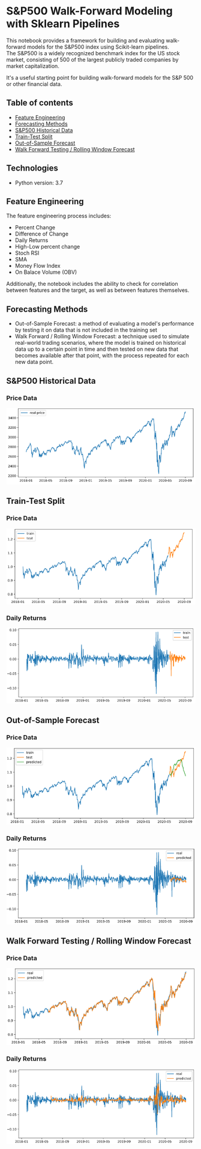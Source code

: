 # S&P500 Walk-Forward Modeling with Sklearn Pipelines

This notebook provides a framework for building and evaluating walk-forward models for the S&P500 index using Scikit-learn pipelines.     
The S&P500 is a widely recognized benchmark index for the US stock market, consisting of 500 of the largest publicly traded companies by market capitalization.

It's a useful starting point for building walk-forward models for the S&P 500 or other financial data.

## Table of contents
* [Feature Engineering](#Feature)
* [Forecasting Methods](#Forecasting)
* [S&P500 Historical Data](#S&P500)
* [Train-Test Split](#Train-Test)
* [Out-of-Sample Forecast](#Out-of-Sample)
* [Walk Forward Testing / Rolling Window Forecast](#Walk)

## Technologies
* Python version: 3.7

## Feature Engineering
The feature engineering process includes:
* Percent Change
* Difference of Change
* Daily Returns
* High-Low percent change
* Stoch RSI
* SMA
* Money Flow Index
* On Balace Volume (OBV)    

Additionally, the notebook includes the ability to check for correlation between features and the target, as well as between features themselves.

## Forecasting Methods
* Out-of-Sample Forecast: a method of evaluating a model's performance by testing it on data that is not included in the training set 
* Walk Forward / Rolling Window Forecast: a technique used to simulate real-world trading scenarios, where the model is trained on historical data up to a certain point in time and then tested on new data that becomes available after that point, with the process repeated for each new data point.

## S&P500 Historical Data
### Price Data
![](images/SP500%20Real%20Price.png)

## Train-Test Split
### Price Data
![](images/SP500%20Train%20Test.png)
### Daily Returns
![](images/SP500%20Daily%20Returns.png)

## Out-of-Sample Forecast
### Price Data
![](images/SP500%20Out-of-Sample%20Forecast%20Price.png)
### Daily Returns
![](images/SP500%20Out-of-Sample%20Forecast%20Raw.png)

## Walk Forward Testing / Rolling Window Forecast
### Price Data
![](images/SP500%20Walk-Forward%20Rorecast%20Price.png)
### Daily Returns
![](images/SP500%20Walk-Forward%20Forecast%20Raw.png)
